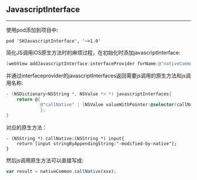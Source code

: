 ## JavascriptInterface

***
使用pod添加到项目中:
```
pod 'SHJavascriptInterface', '~>1.0'
```

简化JS调用iOS原生方法时的麻烦过程，在初始化时添加javascriptInterface:

```objective-c
[webView addJavascriptInterface:interfaceProvider forName:@"nativeCommon"];
```

并通过interfaceprovider的javascriptInterfaces返回需要js调用的原生方法和js调用名称:

```objective-c
- (NSDictionary<NSString *, NSValue *> *) javascriptInterfaces{
    return @{
             @"callNative" : [NSValue valueWithPointer:@selector(callNative:)]
             };
}
```

对应的原生方法：

```
- (NSString *) callNative:(NSString *) input{
    return [input stringByAppendingString:"-modified-by-native"];
}
```

然后js调用原生方法可以直接写成:

```javascript
var result = nativeCommon.callNative(xxx);
```

